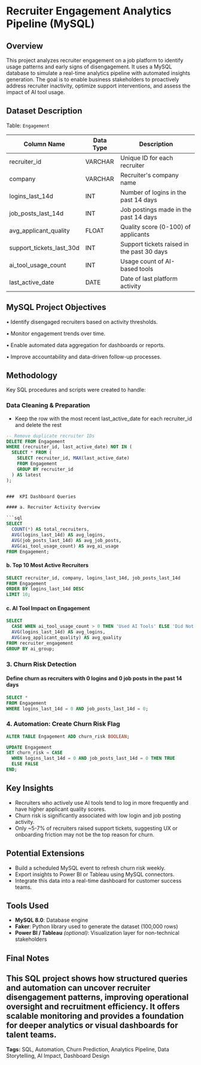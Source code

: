 # Recruiter Engagement Analytics Pipeline (MySQL)

## Overview

This project analyzes recruiter engagement on a job platform to identify usage patterns and early signs of disengagement. It uses a MySQL database to simulate a real-time analytics pipeline with automated insights generation. The goal is to enable business stakeholders to proactively address recruiter inactivity, optimize support interventions, and assess the impact of AI tool usage.

## Dataset Description

Table: `Engagement`

| Column Name                 | Data Type | Description                                |
| --------------------------- | --------- | ------------------------------------------ |
| recruiter\_id               | VARCHAR   | Unique ID for each recruiter               |
| company                     | VARCHAR   | Recruiter's company name                   |
| logins\_last\_14d           | INT       | Number of logins in the past 14 days       |
| job\_posts\_last\_14d       | INT       | Job postings made in the past 14 days      |
| avg\_applicant\_quality     | FLOAT     | Quality score (0-100) of applicants        |
| support\_tickets\_last\_30d | INT       | Support tickets raised in the past 30 days |
| ai\_tool\_usage\_count      | INT       | Usage count of AI-based tools              |
| last\_active\_date          | DATE      | Date of last platform activity             |

## MySQL Project Objectives

•	Identify disengaged recruiters based on activity thresholds.

•	Monitor engagement trends over time.

•	Enable automated data aggregation for dashboards or reports.

•	Improve accountability and data-driven follow-up processes.

## Methodology
Key SQL procedures and scripts were created to handle:

### Data Cleaning & Preparation
- Keep the row with the most recent last_active_date for each recruiter_id and delete the rest

```sql
-- Remove duplicate recruiter IDs
DELETE FROM Engagement
WHERE (recruiter_id, last_active_date) NOT IN (
  SELECT * FROM (
    SELECT recruiter_id, MAX(last_active_date)
    FROM Engagement
    GROUP BY recruiter_id
  ) AS latest
);


###  KPI Dashboard Queries

#### a. Recruiter Activity Overview

```sql
SELECT
  COUNT(*) AS total_recruiters,
  AVG(logins_last_14d) AS avg_logins,
  AVG(job_posts_last_14d) AS avg_job_posts,
  AVG(ai_tool_usage_count) AS avg_ai_usage
FROM Engagement;
```

#### b. Top 10 Most Active Recruiters

```sql
SELECT recruiter_id, company, logins_last_14d, job_posts_last_14d
FROM Engagement
ORDER BY logins_last_14d DESC
LIMIT 10;
```

#### c. AI Tool Impact on Engagement

```sql
SELECT
  CASE WHEN ai_tool_usage_count > 0 THEN 'Used AI Tools' ELSE 'Did Not Use AI Tools' END AS ai_group,
  AVG(logins_last_14d) AS avg_logins,
  AVG(avg_applicant_quality) AS avg_quality
FROM recruiter_engagement
GROUP BY ai_group;
```

### 3. Churn Risk Detection

#### Define churn as recruiters with 0 logins and 0 job posts in the past 14 days

```sql
SELECT *
FROM Engagement
WHERE logins_last_14d = 0 AND job_posts_last_14d = 0;
```

### 4. Automation: Create Churn Risk Flag

```sql
ALTER TABLE Engagement ADD churn_risk BOOLEAN;

UPDATE Engagement
SET churn_risk = CASE
  WHEN logins_last_14d = 0 AND job_posts_last_14d = 0 THEN TRUE
  ELSE FALSE
END;
```

## Key Insights

* Recruiters who actively use AI tools tend to log in more frequently and have higher applicant quality scores.
* Churn risk is significantly associated with low login and job posting activity.
* Only \~5-7% of recruiters raised support tickets, suggesting UX or onboarding friction may not be the top reason for churn.

## Potential Extensions

* Build a scheduled MySQL event to refresh churn risk weekly.
* Export insights to Power BI or Tableau using MySQL connectors.
* Integrate this data into a real-time dashboard for customer success teams.

## Tools Used

* **MySQL 8.0**: Database engine
* **Faker**: Python library used to generate the dataset (100,000 rows)
* **Power BI / Tableau** *(optional)*: Visualization layer for non-technical stakeholders

## Final Notes

This SQL project shows how structured queries and automation can uncover recruiter disengagement patterns, improving operational oversight and recruitment efficiency. It offers scalable monitoring and provides a foundation for deeper analytics or visual dashboards for talent teams.
---

**Tags:** SQL, Automation, Churn Prediction, Analytics Pipeline, Data Storytelling, AI Impact, Dashboard Design
